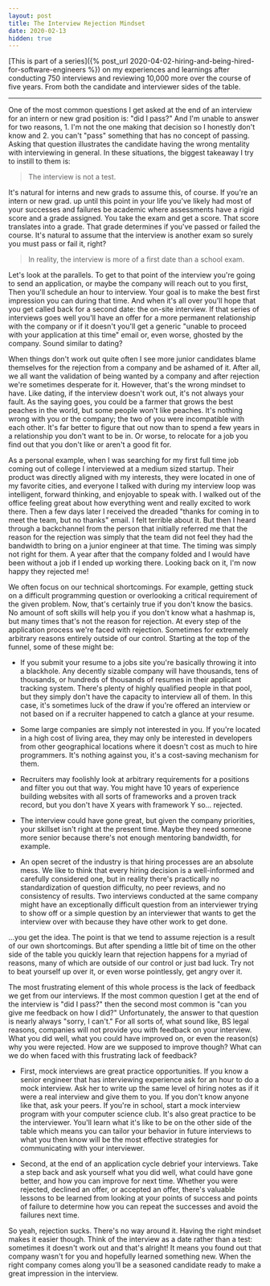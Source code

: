 ```yaml
---
layout: post
title: The Interview Rejection Mindset
date: 2020-02-13
hidden: true
---
```


[This is part of a series]({% post_url 2020-04-02-hiring-and-being-hired-for-software-engineers %}) on my experiences and learnings after conducting 750 interviews and reviewing 10,000 more over the course of five years. From both the candidate and interviewer sides of the table.

---

One of the most common questions I get asked at the end of an interview for an intern or new grad position is: "did I pass?" And I'm unable to answer for two reasons, 1. I'm not the one making that decision so I honestly don't know and 2. you can't "pass" something that has no concept of passing. Asking that question illustrates the candidate having the wrong mentality with interviewing in general. In these situations, the biggest takeaway I try to instill to them is:

> The interview is not a test.

It's natural for interns and new grads to assume this, of course. If you're an intern or new grad. up until this point in your life you've likely had most of your successes and failures be academic where assessments have a rigid score and a grade assigned. You take the exam and get a score. That score translates into a grade. That grade determines if you've passed or failed the course. It's natural to assume that the interview is another exam so surely you must pass or fail it, right?

<!--more-->

> In reality, the interview is more of a first date than a school exam.

Let's look at the parallels. To get to that point of the interview you're going to send an application, or maybe the company will reach out to you first, Then you'll schedule an hour to interview. Your goal is to make the best first impression you can during that time. And when it's all over you'll hope that you get called back for a second date: the on-site interview. If that series of interviews goes well you'll have an offer for a more permanent relationship with the company or if it doesn't you'll get a generic "unable to proceed with your application at this time" email or, even worse, ghosted by the company. Sound similar to dating?

When things don't work out quite often I see more junior candidates blame themselves for the rejection from a company and be ashamed of it. After all, we all want the validation of being wanted by a company and after rejection we're sometimes desperate for it. However, that's the wrong mindset to have. Like dating, if the interview doesn't work out, it's not always your fault. As the saying goes, you could be a farmer that grows the best peaches in the world, but some people won't like peaches. It's nothing wrong with you or the company; the two of you were incompatible with each other. It's far better to figure that out now than to spend a few years in a relationship you don't want to be in. Or worse, to relocate for a job you find out that you don't like or aren't a good fit for.

As a personal example, when I was searching for my first full time job coming out of college I interviewed at a medium sized startup. Their product was directly aligned with my interests, they were located in one of my favorite cities, and everyone I talked with during my interview loop was intelligent, forward thinking, and enjoyable to speak with. I walked out of the office feeling great about how everything went and really excited to work there. Then a few days later I received the dreaded "thanks for coming in to meet the team, but no thanks" email. I felt terrible about it. But then I heard through a backchannel from the person that initially referred me that the reason for the rejection was simply that the team did not feel they had the bandwidth to bring on a junior engineer at that time. The timing was simply not right for them. A year after that the company folded and I would have been without a job if I ended up working there. Looking back on it, I'm now happy they rejected me!

We often focus on our technical shortcomings. For example, getting stuck on a difficult programming question or overlooking a critical requirement of the given problem. Now, that's certainly true if you don't know the basics. No amount of soft skills will help you if you don't know what a hashmap is, but many times that's not the reason for rejection. At every step of the application process we're faced with rejection. Sometimes for extremely arbitrary reasons entirely outside of our control. Starting at the top of the funnel, some of these might be:

* If you submit your resume to a jobs site you're basically throwing it into a blackhole. Any decently sizable company will have thousands, tens of thousands, or hundreds of thousands of resumes in their applicant tracking system. There's plenty of highly qualified people in that pool, but they simply don't have the capacity to interview all of them. In this case, it's sometimes luck of the draw if you're offered an interview or not based on if a recruiter happened to catch a glance at your resume.

* Some large companies are simply not interested in you. If you're located in a high cost of living area, they may only be interested in developers from other geographical locations where it doesn't cost as much to hire programmers. It's nothing against you, it's a cost-saving mechanism for them.

* Recruiters may foolishly look at arbitrary requirements for a positions and filter you out that way. You might have 10 years of experience building websites with all sorts of frameworks and a proven track record, but you don't have X years with framework Y so... rejected.

* The interview could have gone great, but given the company priorities, your skillset isn't right at the present time. Maybe they need someone more senior because there's not enough mentoring bandwidth, for example.

* An open secret of the industry is that hiring processes are an absolute mess. We like to think that every hiring decision is a well-informed and carefully considered one, but in reality there's practically no standardization of question difficulty, no peer reviews, and no consistency of results. Two interviews conducted at the same company might have an exceptionally difficult question from an interviewer trying to show off or a simple question by an interviewer that wants to get the interview over with because they have other work to get done.

...you get the idea. The point is that we tend to assume rejection is a result of our own shortcomings. But after spending a little bit of time on the other side of the table you quickly learn that rejection happens for a myriad of reasons, many of which are outside of our control or just bad luck. Try not to beat yourself up over it, or even worse pointlessly, get angry over it.

The most frustrating element of this whole process is the lack of feedback we get from our interviews. If the most common question I get at the end of the interview is "did I pass?" then the second most common is "can you give me feedback on how I did?" Unfortunately, the answer to that question is nearly always "sorry, I can't." For all sorts of, what sound like, BS legal reasons, companies will not provide you with feedback on your interview. What you did well, what you could have improved on, or even the reason(s) why you were rejected. How are we supposed to improve though? What can we do when faced with this frustrating lack of feedback?

* First, mock interviews are great practice opportunities. If you know a senior engineer that has interviewing experience ask for an hour to do a mock interview. Ask her to write up the same level of hiring notes as if it were a real interview and give them to you. If you don't know anyone like that, ask your peers. If you're in school, start a mock interview program with your computer science club. It's also great practice to be the interviewer. You'll learn what it's like to be on the other side of the table which means you can tailor your behavior in future interviews to what you then know will be the most effective strategies for communicating with your interviewer.

* Second, at the end of an application cycle debrief your interviews. Take a step back and ask yourself what you did well, what could have gone better, and how you can improve for next time. Whether you were rejected, declined an offer, or accepted an offer, there's valuable lessons to be learned from looking at your points of success and points of failure to determine how you can repeat the successes and avoid the failures next time.

So yeah, rejection sucks. There's no way around it. Having the right mindset makes it easier though. Think of the interview as a date rather than a test: sometimes it doesn't work out and that's alright! It means you found out that company wasn't for you and hopefully learned something new. When the right company comes along you'll be a seasoned candidate ready to make a great impression in the interview.
